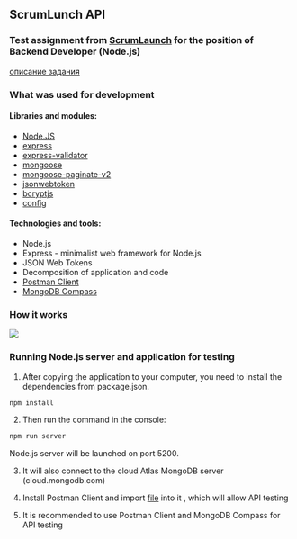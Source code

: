 ## ScrumLunch API

### Test assignment from [ScrumLaunch](https://www.scrumlaunch.com/) for the position of Backend Developer (Node.js)

[описание задания](https://github.com/sxidsvit/scrumlaunch-api/tree/main/supplement/task.md)

### What was used for development

#### Libraries and modules:

- [Node.JS](https://nodejs.org/en/)
- [express](https://www.npmjs.com/package/express)
- [express-validator](https://www.npmjs.com/package/express-validator)
- [mongoose](https://mongoosejs.com/)
- [mongoose-paginate-v2](https://www.npmjs.com/package/mongoose-paginate-v2)
- [jsonwebtoken](https://www.npmjs.com/package/jsonwebtoken)
- [bcryptjs](https://www.npmjs.com/package/bcryptjs)
- [config](https://www.npmjs.com/package/config)

#### Technologies and tools:

- Node.js
- Express - minimalist web framework for Node.js
- JSON Web Tokens
- Decomposition of application and code
- [Postman Client](https://www.postman.com/product/rest-client/)
- [MongoDB Compass](https://www.mongodb.com/products/compass)

### How it works

![](./supplement/demo.gif)

### Running Node.js server and application for testing

1. After copying the application to your computer, you need to install the dependencies from package.json.

```js
npm install
```

2. Then run the command in the console:

```js
npm run server
```

Node.js server will be launched on port 5200.

3. It will also connect to the cloud Atlas MongoDB server (cloud.mongodb.com)

4. Install Postman Client and import [file](./supplement/ScrumLaunch.postman_collection.json) into it , which will allow API testing

5. It is recommended to use Postman Client and MongoDB Compass for API testing
